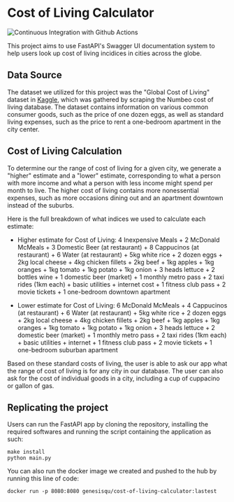 # Cost of Living Calculator

![Continuous Integration with Github Actions](https://github.com/nogibjj/data-eng-group18-final/actions/workflows/main.yml/badge.svg)

This project aims to use FastAPI's Swagger UI documentation system to help users look up cost of living incidices in cities across the globe. 


## Data Source

The dataset we utilized for this project was the "Global Cost of Living" dataset in [Kaggle](https://www.kaggle.com/datasets/mvieira101/global-cost-of-living), which was gathered by scraping the Numbeo cost of living database. The dataset contains information on various common consumer goods, such as the price of one dozen eggs, as well as standard living expenses, such as the price to rent a one-bedroom apartment in the city center. 

## Cost of Living Calculation

To determine our the range of cost of living for a given city, we generate a "higher" estimate and a "lower" estimate, corresponding to what a person with more income and what a person with less income might spend per month to live. The higher cost of living contains more nonessential expenses, such as more occasions dining out and an apartment downtown instead of the suburbs. 

Here is the full breakdown of what indices we used to calculate each estimate:

* Higher estimate for Cost of Living: 4 Inexpensive Meals + 2 McDonald McMeals + 3 Domestic Beer (at restaurant) + 8 Cappucinos (at restaurant) + 6 Water (at restaurant) + 5kg white rice + 2 dozen eggs + 2kg local cheese + 4kg chicken fillets + 2kg beef + 1kg apples + 1kg oranges + 1kg tomato + 1kg potato + 1kg onion + 3 heads lettuce + 2 bottles wine + 1 domestic beer (market) + 1 monthly metro pass + 2 taxi rides (1km each) + basic utilities + internet cost + 1 fitness club pass + 2 movie tickets + 1 one-bedroom downtown apartment

* Lower estimate for Cost of Living: 6 McDonald McMeals + 4 Cappucinos (at restaurant) + 6 Water (at restaurant) + 5kg white rice + 2 dozen eggs + 2kg local cheese + 4kg chicken fillets + 2kg beef + 1kg apples + 1kg oranges + 1kg tomato + 1kg potato + 1kg onion + 3 heads lettuce + 2 domestic beer (market) + 1 monthly metro pass + 2 taxi rides (1km each) + basic utilities + internet + 1 fitness club pass + 2 movie tickets + 1 one-bedroom suburban apartment

Based on these standard costs of living, the user is able to ask our app what the range of cost of living is for any city in our database. The user can also ask for the cost of individual goods in a city, including a cup of cuppacino or gallon of gas. 

## Replicating the project

Users can run the FastAPI app by cloning the repository, installing the required softwares and running the script containing the application as such:

```
make install
python main.py
```

You can also run the docker image we created and pushed to the hub by running this line of code:

```
docker run -p 8080:8080 genesisqu/cost-of-living-calculator:lastest
```